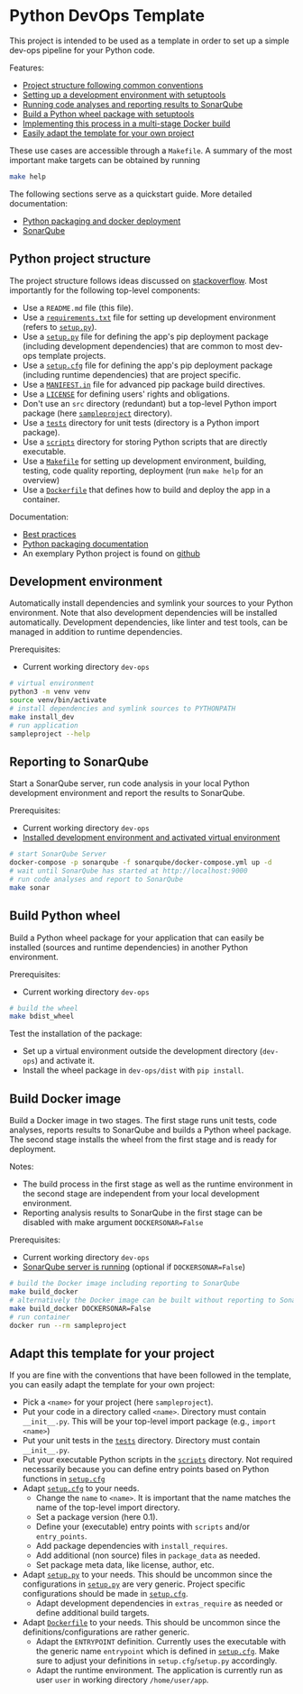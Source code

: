 
# Python DevOps Template

This project is intended to be used as a template in order to set up a simple dev-ops pipeline for your Python code.

Features:

- [Project structure following common conventions](#python-project-structure)
- [Setting up a development environment with setuptools](#development-environment)
- [Running code analyses and reporting results to SonarQube](reporting-to-sonarqube)
- [Build a Python wheel package with setuptools](#build-python-wheel)
- [Implementing this process in a multi-stage Docker build](#build-docker-image)
- [Easily adapt the template for your own project](#adapt-this-template-for-your-project)

These use cases are accessible through a `Makefile`. A summary of the most important make targets can be obtained by running

```bash
make help
```

The following sections serve as a quickstart guide. More detailed documentation:

- [Python packaging and docker deployment](docs/)
- [SonarQube](sonarqube/)

## Python project structure

The project structure follows ideas discussed on [stackoverflow](https://stackoverflow.com/questions/193161/what-is-the-best-project-structure-for-a-python-application). Most importantly for the following top-level components:

- Use a `README.md` file (this file).
- Use a [`requirements.txt`](requirements.txt) file for setting up development environment (refers to [`setup.py`](setup.py)).
- Use a [`setup.py`](setup.py) file for defining the app's pip deployment package (including development dependencies) that are common to most dev-ops template projects.
- Use a [`setup.cfg`](setup.cfg) file for defining the app's pip deployment package (including runtime dependencies) that are project specific.
- Use a [`MANIFEST.in`](MANIFEST.in) file for advanced pip package build directives.
- Use a [`LICENSE`](LICENSE) for defining users' rights and obligations.
- Don't use an `src` directory (redundant) but a top-level Python import package (here [`sampleproject`](sampleproject/) directory).
- Use a [`tests`](tests/) directory for unit tests (directory is a Python import package).
- Use a [`scripts`](scripts/) directory for storing Python scripts that are directly executable.
- Use a [`Makefile`](Makefile) for setting up development environment, building, testing, code quality reporting, deployment (run `make help` for an overview)
- Use a [`Dockerfile`](Dockerfile) that defines how to build and deploy the app in a container.

Documentation:

- [Best practices](https://docs.python-guide.org/writing/structure/)
- [Python packaging documentation](https://packaging.python.org/guides/distributing-packages-using-setuptools/)
- An exemplary Python project is found on [github](https://github.com/pypa/sampleproject)

## Development environment

Automatically install dependencies and symlink your sources to your Python environment.
Note that also development dependencies will be installed automatically.
Development dependencies, like linter and test tools, can be managed in addition to runtime dependencies.

Prerequisites:

- Current working directory `dev-ops`

```bash
# virtual environment
python3 -m venv venv
source venv/bin/activate
# install dependencies and symlink sources to PYTHONPATH
make install_dev
# run application
sampleproject --help
```

## Reporting to SonarQube

Start a SonarQube server, run code analysis in your local Python development environment and report the results to SonarQube.

Prerequisites:

- Current working directory `dev-ops`
- [Installed development environment and activated virtual environment](#development-environment)

```bash
# start SonarQube Server
docker-compose -p sonarqube -f sonarqube/docker-compose.yml up -d
# wait until SonarQube has started at http://localhost:9000
# run code analyses and report to SonarQube
make sonar
```

## Build Python wheel

Build a Python wheel package for your application that can easily be installed (sources and runtime dependencies) in another Python environment.

Prerequisites:

- Current working directory `dev-ops`

```bash
# build the wheel
make bdist_wheel
```

Test the installation of the package:

- Set up a virtual environment outside the development directory (`dev-ops`) and activate it.
- Install the wheel package in `dev-ops/dist` with `pip install`.

## Build Docker image

Build a Docker image in two stages. The first stage runs unit tests, code analyses, reports results to SonarQube and builds a Python wheel package. The second stage installs the wheel from the first stage and is ready for deployment.

Notes:

- The build process in the first stage as well as the runtime environment in the second stage are independent from your local development environment.
- Reporting analysis results to SonarQube in the first stage can be disabled with make argument `DOCKERSONAR=False`

Prerequisites:

- Current working directory `dev-ops`
- [SonarQube server is running](#reporting-to-sonarqube) (optional if `DOCKERSONAR=False`)

```bash
# build the Docker image including reporting to SonarQube
make build_docker
# alternatively the Docker image can be built without reporting to SonarQube
make build_docker DOCKERSONAR=False
# run container
docker run --rm sampleproject
```

## Adapt this template for your project

If you are fine with the conventions that have been followed in the template, you can easily adapt the template for your own project:

- Pick a `<name>` for your project (here `sampleproject`).
- Put your code in a directory called `<name>`. Directory must contain `__init__.py`. This will be your top-level import package (e.g., `import <name>`)
- Put your unit tests in the [`tests`](tests/) directory. Directory must contain `__init__.py`.
- Put your executable Python scripts in the [`scripts`](scripts/) directory. Not required necessarily because you can define entry points based on Python functions in [`setup.cfg`](setup.cfg)
- Adapt [`setup.cfg`](setup.cfg) to your needs.
  - Change the `name` to `<name>`. It is important that the name matches the name of the top-level import directory.
  - Set a package version (here 0.1).
  - Define your (executable) entry points with `scripts` and/or `entry_points`.
  - Add package dependencies with `install_requires`.
  - Add additional (non source) files in `package_data` as needed.
  - Set package meta data, like license, author, etc.
- Adapt [`setup.py`](setup.py) to your needs. This should be uncommon since the configurations in [`setup.py`](setup.py) are very generic. Project specific configurations should be made in [`setup.cfg`](setup.cfg).
  - Adapt development dependencies in `extras_require` as needed or define additional build targets.
- Adapt [`Dockerfile`](Dockerfile) to your needs. This should be uncommon since the definitions/configurations are rather generic.
  - Adapt the `ENTRYPOINT` definition. Currently uses the executable with the generic name `entrypoint` which is defined in [`setup.cfg`](setup.cfg). Make sure to adjust your definitions in `setup.cfg`/`setup.py` accordingly.
  - Adapt the runtime environment. The application is currently run as user `user` in working directory `/home/user/app`.
